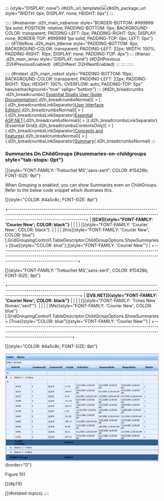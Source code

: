 ::: {style="DISPLAY: none"}
[](ms-xhelp:///?Id=d2h_url_template){#d2h_url_template}![](!package_url!){#d2h_package_url style="WIDTH: 0px; DISPLAY: none; HEIGHT: 0px"}
:::

::::: {#nsbanner .d2h_main_nsbanner style="BORDER-BOTTOM: #999999 1px solid; POSITION: relative; PADDING-BOTTOM: 0px; BACKGROUND-COLOR: transparent; PADDING-LEFT: 0px; PADDING-RIGHT: 0px; DISPLAY: none; BORDER-TOP: #999999 1px solid; PADDING-TOP: 0px; LEFT: 0px"}
:::: {#TitleRow .d2h_main_titlerow style="PADDING-BOTTOM: 4px; BACKGROUND-COLOR: transparent; PADDING-LEFT: 22px; WIDTH: 100%; PADDING-RIGHT: 10px; DISPLAY: none; PADDING-TOP: 4px"}
::: {#ienav .d2h_main_ienav style="DISPLAY: none"}
[](ms-xhelp:///?Id=a5b4a585-e6f4-432c-801d-81b25d1f1c2a){#D2HPrevious .D2HPreviousEnabled}  [](ms-xhelp:///?Id=eeb6c0df-b796-4bac-bbba-a21728841d50){#D2HNext .D2HNextEnabled}
:::
::::
:::::

:::: {#nstext .d2h_main_nstext style="PADDING-BOTTOM: 10px; BACKGROUND-COLOR: transparent; PADDING-LEFT: 22px; PADDING-RIGHT: 10px; HEIGHT: 100%; OVERFLOW: auto; PADDING-TOP: 5px" hasuserbackground="true" valign="bottom"}
::: {#d2h_breadcrumbs .d2h_breadcrumbs}
[Essential Studio User Guide Documentation](ms-xhelp:///?Id=12457748-09e3-4d74-a240-8e049cedf030){.d2h_breadcrumbsNormal}[ \> ]{.d2h_breadcrumbsLinkSeparator}[User Interface Edition](ms-xhelp:///?Id=c29296b7-531c-413b-a0ec-488ca1f7f669){.d2h_breadcrumbsNormal}[ \> ]{.d2h_breadcrumbsLinkSeparator}[Essential ASP.NET](ms-xhelp:///?Id=25c35330-c127-4dad-9a92-ed79dc7261a6){.d2h_breadcrumbsNormal}[ \> ]{.d2h_breadcrumbsLinkSeparator}[Essential Grid]{.d2h_breadcrumbsContentsOnly}[ \> ]{.d2h_breadcrumbsLinkSeparator}[Concepts and Features](ms-xhelp:///?Id=9e489974-524d-457c-9881-e458b1321685){.d2h_breadcrumbsNormal}[ \> ]{.d2h_breadcrumbsLinkSeparator}[Summary](ms-xhelp:///?Id=99ccb45f-cf88-4212-a6e0-481362ff7f20){.d2h_breadcrumbsNormal}
:::

### Summaries On ChildGroups {#summaries-on-childgroups style="tab-stops: 0pt"}

[]{style="FONT-FAMILY: 'Trebuchet MS','sans-serif'; COLOR: #15428b; FONT-SIZE: 9pt"} 

When Grouping is enabled, you can show Summaries even on ChildGroups. Refer to the below code snippet which illustrates this.

[]{style="COLOR: #4a5c8c; FONT-SIZE: 8pt"} 

+---------------------------------------------------------------------------------------------------------------------------------------------------------------------------------------------------+
| **[\[C#\]]{style="FONT-FAMILY: 'Courier New'; COLOR: black"}**                                                                                                                                    |
|                                                                                                                                                                                                   |
| []{style="FONT-FAMILY: 'Courier New'; COLOR: black"}                                                                                                                                              |
|                                                                                                                                                                                                   |
| [this]{style="FONT-FAMILY: 'Courier New'; COLOR: blue"}[.GridGroupingControl1.TableDescriptor.ChildGroupOptions.ShowSummaries = [true]{style="COLOR: blue"};]{style="FONT-FAMILY: 'Courier New'"} |
+---------------------------------------------------------------------------------------------------------------------------------------------------------------------------------------------------+

[]{style="FONT-FAMILY: 'Trebuchet MS','sans-serif'; COLOR: #15428b; FONT-SIZE: 9pt"} 

+------------------------------------------------------------------------------------------------------------------------------------------------------------------------------------------------+
| **[\[VB.NET\]]{style="FONT-FAMILY: 'Courier New'; COLOR: black"}**                                                                                                                             |
|                                                                                                                                                                                                |
| []{style="FONT-FAMILY: 'Times New Roman','serif'"}                                                                                                                                             |
|                                                                                                                                                                                                |
| [Me]{style="FONT-FAMILY: 'Courier New'; COLOR: blue"}[.GridGroupingControl1.TableDescriptor.ChildGroupOptions.ShowSummaries = [True]{style="COLOR: blue"}]{style="FONT-FAMILY: 'Courier New'"} |
+------------------------------------------------------------------------------------------------------------------------------------------------------------------------------------------------+

[]{style="COLOR: #4a5c8c; FONT-SIZE: 8pt"} 

![](ImagesExt/image68_105.png){border="0"}

Figure 101

[]{#p79} 

[]{#related-topics}
::::
